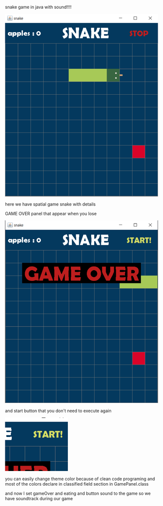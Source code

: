 snake game in java
with sound!!!!

![img.png](img.png)

here we have spatial game snake with details


GAME OVER panel that appear when you lose

![img_1.png](img_1.png)

and start button that you don't need to execute again

![img_2.png](img_2.png)

you can easily change theme color because of clean code programing
and most of  the colors declare in classified field section in GamePanel.class

and now I set gameOver and eating and button sound to the game 
so we have soundtrack during our game
